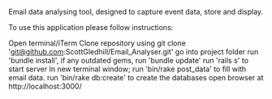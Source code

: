 
Email data analysing tool, designed to capture event data, store and display.

To use this application please follow instructions:

Open terminal/iTerm
Clone repository using git clone 'git@github.com:ScottGledhill/Email_Analyser.git'
go into project folder
run 'bundle install', if any outdated gems, run 'bundle update'
run 'rails s' to start server
In new terminal window;
run 'bin/rake post_data' to fill with email data.
run 'bin/rake db:create' to create the databases
open browser at http://localhost:3000/
